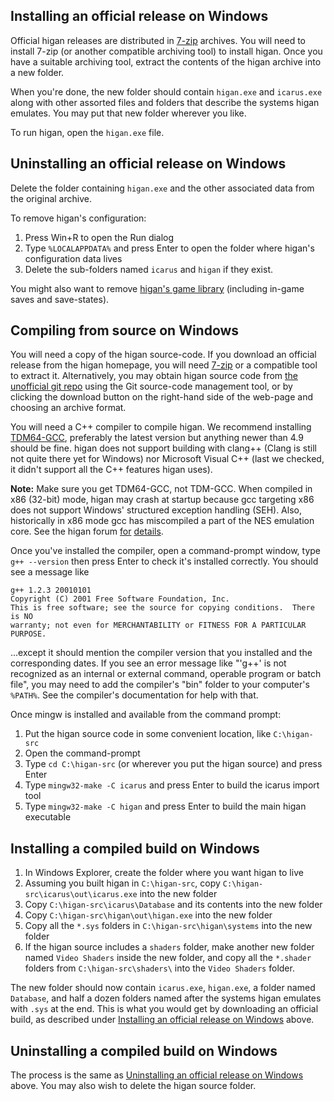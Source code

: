 Installing an official release on Windows
-----------------------------------------

Official higan releases are distributed in
[7-zip](http://www.7-zip.org/)
archives.
You will need to install 7-zip
(or another compatible archiving tool)
to install higan.
Once you have a suitable archiving tool,
extract the contents of the higan archive into a new folder.

When you're done,
the new folder should contain `higan.exe` and `icarus.exe`
along with other assorted files and folders
that describe the systems higan emulates.
You may put that new folder wherever you like.

To run higan, open the `higan.exe` file.

Uninstalling an official release on Windows
-------------------------------------------

Delete the folder containing `higan.exe`
and the other associated data from the original archive.

To remove higan's configuration:

 1. Press Win+R to open the Run dialog
 2. Type `%LOCALAPPDATA%` and press Enter
    to open the folder where higan's configuration data lives
 3. Delete the sub-folders named `icarus` and `higan`
    if they exist.

You might also want to remove
[higan's game library](../concepts/game-library.md#where-is-the-game-library)
(including in-game saves and save-states).

Compiling from source on Windows
--------------------------------

You will need a copy of the higan source-code.
If you download an official release from the higan homepage,
you will need [7-zip](http://www.7-zip.org/)
or a compatible tool to extract it.
Alternatively,
you may obtain higan source code from
[the unofficial git repo](https://gitlab.com/higan/higan/)
using the Git source-code management tool,
or by clicking the download button on the right-hand side of the web-page
and choosing an archive format.

You will need a C++ compiler to compile higan.
We recommend installing [TDM64-GCC][tdm],
preferably the latest version
but anything newer than 4.9 should be fine.
higan does not support building with clang++
(Clang is still not quite there yet for Windows)
nor Microsoft Visual C++
(last we checked, it didn't support all the C++ features higan uses).

**Note:** Make sure you get TDM64-GCC,
not TDM-GCC.
When compiled in x86 (32-bit) mode,
higan may crash at startup
because gcc targeting x86 does not support
Windows' structured exception handling (SEH).
Also,
historically in x86 mode
gcc has miscompiled a part of the NES emulation core.
See the higan forum
[for](https://board.byuu.org/viewtopic.php?p=41977#p41977)
[details](https://board.byuu.org/viewtopic.php?p=42253#p42253).

Once you've installed the compiler,
open a command-prompt window,
type `g++ --version`
then press Enter
to check it's installed correctly.
You should see a message like

```text
g++ 1.2.3 20010101
Copyright (C) 2001 Free Software Foundation, Inc.
This is free software; see the source for copying conditions.  There is NO
warranty; not even for MERCHANTABILITY or FITNESS FOR A PARTICULAR PURPOSE.
```

...except it should mention the compiler version that you installed
and the corresponding dates.
If you see an error message like
"'g++' is not recognized as an internal or external command,
operable program or batch file",
you may need to add the compiler's "bin" folder
to your computer's `%PATH%`.
See the compiler's documentation for help with that.

Once mingw is installed and available from the command prompt:

 1. Put the higan source code in some convenient location,
    like `C:\higan-src`
 2. Open the command-prompt
 3. Type `cd C:\higan-src`
    (or wherever you put the higan source)
    and press Enter
 4. Type `mingw32-make -C icarus` and press Enter
    to build the icarus import tool
 5. Type `mingw32-make -C higan` and press Enter
    to build the main higan executable

[tdm]: http://tdm-gcc.tdragon.net/download

Installing a compiled build on Windows
--------------------------------------

 1. In Windows Explorer,
    create the folder where you want higan to live
 2. Assuming you built higan in `C:\higan-src`,
    copy `C:\higan-src\icarus\out\icarus.exe`
    into the new folder
 3. Copy `C:\higan-src\icarus\Database` and its contents
    into the new folder
 4. Copy `C:\higan-src\higan\out\higan.exe`
    into the new folder
 5. Copy all the `*.sys` folders
    in `C:\higan-src\higan\systems`
    into the new folder
 6. If the higan source includes a `shaders` folder,
    make another new folder named `Video Shaders`
    inside the new folder,
    and copy all the `*.shader` folders
    from `C:\higan-src\shaders\`
    into the `Video Shaders` folder.

The new folder should now contain
`icarus.exe`,
`higan.exe`,
a folder named `Database`,
and half a dozen folders named after the systems higan emulates
with `.sys` at the end.
This is what you would get by downloading an official build,
as described under
[Installing an official release on Windows][instwin]
above.

[instwin]: #installing-an-official-release-on-windows

Uninstalling a compiled build on Windows
----------------------------------------

The process is the same as
[Uninstalling an official release on Windows][uninstwin]
above. You may also wish to delete the higan source folder.

[uninstwin]: #uninstalling-an-official-release-on-windows
